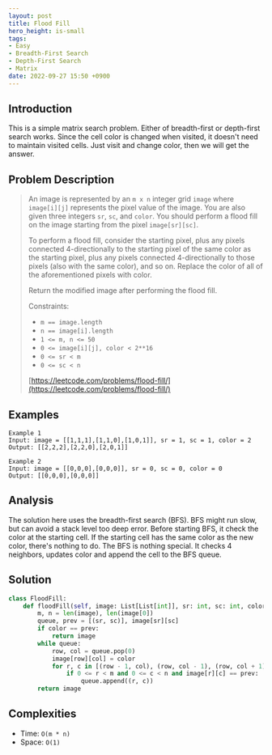 ```yaml
---
layout: post
title: Flood Fill
hero_height: is-small
tags:
- Easy
- Breadth-First Search
- Depth-First Search
- Matrix
date: 2022-09-27 15:50 +0900
---
```

## Introduction
This is a simple matrix search problem. Either of breadth-first or depth-first search works.
Since the cell color is changed when visited, it doesn't need to maintain visited cells.
Just visit and change color, then we will get the answer.

## Problem Description
> An image is represented by an `m x n` integer grid `image` where `image[i][j]` represents the pixel value of the image.
> You are also given three integers `sr`, `sc`, and `color`.
> You should perform a flood fill on the image starting from the pixel `image[sr][sc]`.
>
> To perform a flood fill, consider the starting pixel, plus any pixels connected
> 4-directionally to the starting pixel of the same color as the starting pixel,
> plus any pixels connected 4-directionally to those pixels (also with the same color), and so on.
> Replace the color of all of the aforementioned pixels with color.
>
> Return the modified image after performing the flood fill.
>
> Constraints:
> - `m == image.length`
> - `n == image[i].length`
> - `1 <= m, n <= 50`
> - `0 <= image[i][j], color < 2**16`
> - `0 <= sr < m`
> - `0 <= sc < n`
>
> [https://leetcode.com/problems/flood-fill/](https://leetcode.com/problems/flood-fill/)

## Examples
```
Example 1
Input: image = [[1,1,1],[1,1,0],[1,0,1]], sr = 1, sc = 1, color = 2
Output: [[2,2,2],[2,2,0],[2,0,1]]
```

```
Example 2
Input: image = [[0,0,0],[0,0,0]], sr = 0, sc = 0, color = 0
Output: [[0,0,0],[0,0,0]]
```

## Analysis
The solution here uses the breadth-first search (BFS).
BFS might run slow, but can avoid a stack level too deep error.
Before starting BFS, it check the color at the starting cell.
If the starting cell has the same color as the new color, there's nothing to do.
The BFS is nothing special.
It checks 4 neighbors, updates color and append the cell to the BFS queue.

## Solution
```python
class FloodFill:
    def floodFill(self, image: List[List[int]], sr: int, sc: int, color: int) -> List[List[int]]:
        m, n = len(image), len(image[0])
        queue, prev = [(sr, sc)], image[sr][sc]
        if color == prev:
            return image
        while queue:
            row, col = queue.pop(0)
            image[row][col] = color
            for r, c in [(row - 1, col), (row, col - 1), (row, col + 1), (row + 1, col)]:
                if 0 <= r < m and 0 <= c < n and image[r][c] == prev:
                    queue.append((r, c))
        return image
```

## Complexities
- Time: `O(m * n)`
- Space: `O(1)`
